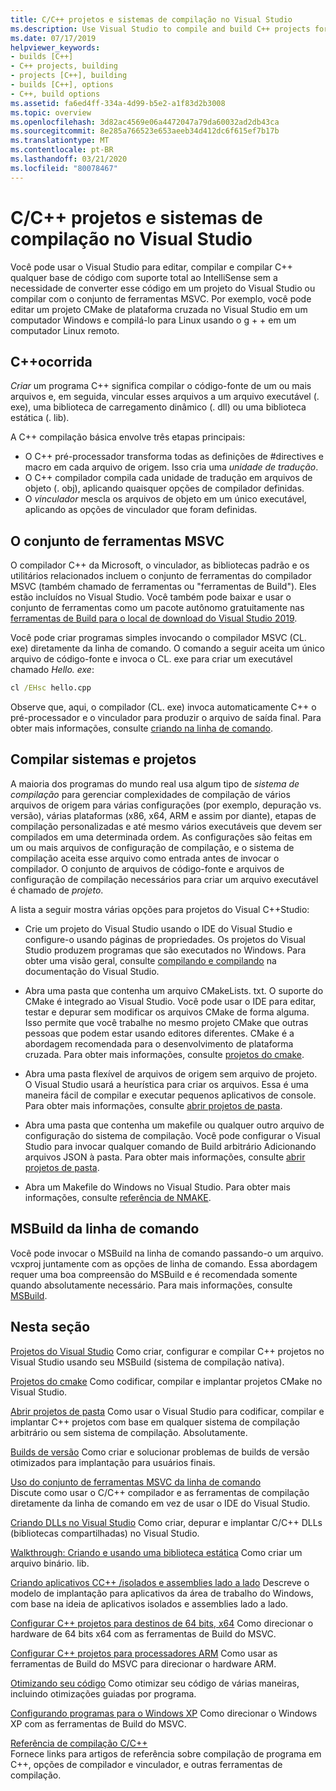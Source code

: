 ```yaml
---
title: C/C++ projetos e sistemas de compilação no Visual Studio
ms.description: Use Visual Studio to compile and build C++ projects for Windows, ARM or Linux based on any project system.
ms.date: 07/17/2019
helpviewer_keywords:
- builds [C++]
- C++ projects, building
- projects [C++], building
- builds [C++], options
- C++, build options
ms.assetid: fa6ed4ff-334a-4d99-b5e2-a1f83d2b3008
ms.topic: overview
ms.openlocfilehash: 3d82ac4569e06a4472047a79da60032ad2db43ca
ms.sourcegitcommit: 8e285a766523e653aeeb34d412dc6f615ef7b17b
ms.translationtype: MT
ms.contentlocale: pt-BR
ms.lasthandoff: 03/21/2020
ms.locfileid: "80078467"
---
```

# <a name="cc-projects-and-build-systems-in-visual-studio"></a>C/C++ projetos e sistemas de compilação no Visual Studio

Você pode usar o Visual Studio para editar, compilar e compilar C++ qualquer base de código com suporte total ao IntelliSense sem a necessidade de converter esse código em um projeto do Visual Studio ou compilar com o conjunto de ferramentas MSVC. Por exemplo, você pode editar um projeto CMake de plataforma cruzada no Visual Studio em um computador Windows e compilá-lo para Linux usando o g + + em um computador Linux remoto.

## <a name="c-compilation"></a>C++ocorrida

*Criar* um programa C++ significa compilar o código-fonte de um ou mais arquivos e, em seguida, vincular esses arquivos a um arquivo executável (. exe), uma biblioteca de carregamento dinâmico (. dll) ou uma biblioteca estática (. lib).

A C++ compilação básica envolve três etapas principais:

- O C++ pré-processador transforma todas as definições de #directives e macro em cada arquivo de origem. Isso cria uma *unidade de tradução*.
- O C++ compilador compila cada unidade de tradução em arquivos de objeto (. obj), aplicando quaisquer opções de compilador definidas.
- O *vinculador* mescla os arquivos de objeto em um único executável, aplicando as opções de vinculador que foram definidas.

## <a name="the-msvc-toolset"></a>O conjunto de ferramentas MSVC

O compilador C++ da Microsoft, o vinculador, as bibliotecas padrão e os utilitários relacionados incluem o conjunto de ferramentas do compilador MSVC (também chamado de ferramentas ou "ferramentas de Build"). Eles estão incluídos no Visual Studio. Você também pode baixar e usar o conjunto de ferramentas como um pacote autônomo gratuitamente nas [ferramentas de Build para o local de download do Visual Studio 2019](https://visualstudio.microsoft.com/downloads/#build-tools-for-visual-studio-2019).

Você pode criar programas simples invocando o compilador MSVC (CL. exe) diretamente da linha de comando. O comando a seguir aceita um único arquivo de código-fonte e invoca o CL. exe para criar um executável chamado *Hello. exe*:

```cmd
cl /EHsc hello.cpp
```

Observe que, aqui, o compilador (CL. exe) invoca automaticamente C++ o pré-processador e o vinculador para produzir o arquivo de saída final.  Para obter mais informações, consulte [criando na linha de comando](building-on-the-command-line.md).

## <a name="build-systems-and-projects"></a>Compilar sistemas e projetos

A maioria dos programas do mundo real usa algum tipo de *sistema de compilação* para gerenciar complexidades de compilação de vários arquivos de origem para várias configurações (por exemplo, depuração vs. versão), várias plataformas (x86, x64, ARM e assim por diante), etapas de compilação personalizadas e até mesmo vários executáveis que devem ser compilados em uma determinada ordem. As configurações são feitas em um ou mais arquivos de configuração de compilação, e o sistema de compilação aceita esse arquivo como entrada antes de invocar o compilador. O conjunto de arquivos de código-fonte e arquivos de configuração de compilação necessários para criar um arquivo executável é chamado de *projeto*.

A lista a seguir mostra várias opções para projetos do Visual C++Studio:

- Crie um projeto do Visual Studio usando o IDE do Visual Studio e configure-o usando páginas de propriedades. Os projetos do Visual Studio produzem programas que são executados no Windows. Para obter uma visão geral, consulte [compilando e compilando](/visualstudio/ide/compiling-and-building-in-visual-studio) na documentação do Visual Studio.

- Abra uma pasta que contenha um arquivo CMakeLists. txt. O suporte do CMake é integrado ao Visual Studio. Você pode usar o IDE para editar, testar e depurar sem modificar os arquivos CMake de forma alguma. Isso permite que você trabalhe no mesmo projeto CMake que outras pessoas que podem estar usando editores diferentes. CMake é a abordagem recomendada para o desenvolvimento de plataforma cruzada. Para obter mais informações, consulte [projetos do cmake](cmake-projects-in-visual-studio.md).

- Abra uma pasta flexível de arquivos de origem sem arquivo de projeto. O Visual Studio usará a heurística para criar os arquivos. Essa é uma maneira fácil de compilar e executar pequenos aplicativos de console. Para obter mais informações, consulte [abrir projetos de pasta](open-folder-projects-cpp.md).

- Abra uma pasta que contenha um makefile ou qualquer outro arquivo de configuração do sistema de compilação. Você pode configurar o Visual Studio para invocar qualquer comando de Build arbitrário Adicionando arquivos JSON à pasta. Para obter mais informações, consulte [abrir projetos de pasta](open-folder-projects-cpp.md).

- Abra um Makefile do Windows no Visual Studio. Para obter mais informações, consulte [referência de NMAKE](reference/nmake-reference.md).

## <a name="msbuild-from-the-command-line"></a>MSBuild da linha de comando

Você pode invocar o MSBuild na linha de comando passando-o um arquivo. vcxproj juntamente com as opções de linha de comando. Essa abordagem requer uma boa compreensão do MSBuild e é recomendada somente quando absolutamente necessário. Para mais informações, consulte [MSBuild](msbuild-visual-cpp.md).

## <a name="in-this-section"></a>Nesta seção

[Projetos do Visual Studio](creating-and-managing-visual-cpp-projects.md) Como criar, configurar e compilar C++ projetos no Visual Studio usando seu MSBuild (sistema de compilação nativa).

[Projetos do cmake](cmake-projects-in-visual-studio.md) Como codificar, compilar e implantar projetos CMake no Visual Studio.

[Abrir projetos de pasta](open-folder-projects-cpp.md) Como usar o Visual Studio para codificar, compilar e implantar C++ projetos com base em qualquer sistema de compilação arbitrário ou sem sistema de compilação. Absolutamente.

[Builds de versão](release-builds.md) Como criar e solucionar problemas de builds de versão otimizados para implantação para usuários finais.

[Uso do conjunto de ferramentas MSVC da linha de comando](building-on-the-command-line.md)<br/>
Discute como usar o C/C++ compilador e as ferramentas de compilação diretamente da linha de comando em vez de usar o IDE do Visual Studio.

[Criando DLLs no Visual Studio](dlls-in-visual-cpp.md) Como criar, depurar e implantar C/C++ DLLs (bibliotecas compartilhadas) no Visual Studio.

[Walkthrough: Criando e usando uma biblioteca estática](walkthrough-creating-and-using-a-static-library-cpp.md) Como criar um arquivo binário. lib.

[Criando aplicativos CC++ /isolados e assemblies lado a lado](building-c-cpp-isolated-applications-and-side-by-side-assemblies.md) Descreve o modelo de implantação para aplicativos da área de trabalho do Windows, com base na ideia de aplicativos isolados e assemblies lado a lado.

[Configurar C++ projetos para destinos de 64 bits, x64](configuring-programs-for-64-bit-visual-cpp.md) Como direcionar o hardware de 64 bits x64 com as ferramentas de Build do MSVC.

[Configurar C++ projetos para processadores ARM](configuring-programs-for-arm-processors-visual-cpp.md) Como usar as ferramentas de Build do MSVC para direcionar o hardware ARM.

[Otimizando seu código](optimizing-your-code.md) Como otimizar seu código de várias maneiras, incluindo otimizações guiadas por programa.

[Configurando programas para o Windows XP](configuring-programs-for-windows-xp.md) Como direcionar o Windows XP com as ferramentas de Build do MSVC.

[Referência de compilação C/C++](reference/c-cpp-building-reference.md)<br/>
Fornece links para artigos de referência sobre compilação de programa em C++, opções de compilador e vinculador, e outras ferramentas de compilação.
